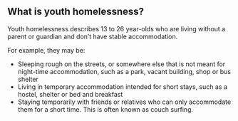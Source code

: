 ##  What is youth homelessness?

Youth homelessness describes 13 to 26 year-olds who are living without a
parent or guardian and don’t have stable accommodation.

For example, they may be:

  * Sleeping rough on the streets, or somewhere else that is not meant for night-time accommodation, such as a park, vacant building, shop or bus shelter 
  * Living in temporary accommodation intended for short stays, such as a hostel, shelter or bed and breakfast 
  * Staying temporarily with friends or relatives who can only accommodate them for a short time. This is often known as couch surfing. 
